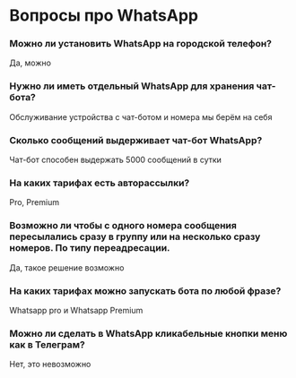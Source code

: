 # Вопросы про WhatsApp

### Можно ли установить WhatsApp на городской телефон?

Да, можно

### Нужно ли иметь отдельный WhatsApp для хранения чат-бота?

Обслуживание устройства с чат-ботом и номера мы берём на себя

### Сколько сообщений выдерживает чат-бот WhatsApp?

Чат-бот способен выдержать 5000 сообщений в сутки

### На каких тарифах есть авторассылки?

Pro, Premium

### Возможно ли чтобы с одного номера сообщения пересылались сразу в группу или на несколько сразу номеров. По типу переадресации.

Да, такое решение возможно

### На каких тарифах можно запускать бота по любой фразе?

Whatsapp pro и Whatsapp Premium

### Можно ли сделать в WhatsApp кликабельные кнопки меню как в Телеграм?

Нет, это невозможно
